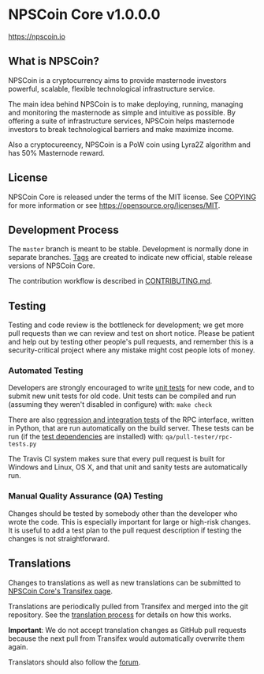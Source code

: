 NPSCoin Core v1.0.0.0
===============================
https://npscoin.io


What is NPSCoin?
----------------

NPSCoin is a cryptocurrency aims to provide masternode investors powerful, scalable, flexible technological infrastructure service.

The main idea behind NPSCoin is to make deploying, running, managing and monitoring the masternode as simple and intuitive as possible. By offering a suite of infrastructure services, NPSCoin helps masternode investors to break technological barriers and make maximize income.

Also a cryptocureency, NPSCoin is a PoW coin using Lyra2Z algorithm and has 50% Masternode reward.


License
-------

NPSCoin Core is released under the terms of the MIT license. See [COPYING](COPYING) for more
information or see https://opensource.org/licenses/MIT.

Development Process
-------------------

The `master` branch is meant to be stable. Development is normally done in separate branches.
[Tags](https://github.com/NPSCoin/npscoin-core/tags) are created to indicate new official,
stable release versions of NPSCoin Core.

The contribution workflow is described in [CONTRIBUTING.md](CONTRIBUTING.md).

Testing
-------

Testing and code review is the bottleneck for development; we get more pull
requests than we can review and test on short notice. Please be patient and help out by testing
other people's pull requests, and remember this is a security-critical project where any mistake might cost people
lots of money.

### Automated Testing

Developers are strongly encouraged to write [unit tests](/doc/unit-tests.md) for new code, and to
submit new unit tests for old code. Unit tests can be compiled and run
(assuming they weren't disabled in configure) with: `make check`

There are also [regression and integration tests](/qa) of the RPC interface, written
in Python, that are run automatically on the build server.
These tests can be run (if the [test dependencies](/qa) are installed) with: `qa/pull-tester/rpc-tests.py`

The Travis CI system makes sure that every pull request is built for Windows
and Linux, OS X, and that unit and sanity tests are automatically run.

### Manual Quality Assurance (QA) Testing

Changes should be tested by somebody other than the developer who wrote the
code. This is especially important for large or high-risk changes. It is useful
to add a test plan to the pull request description if testing the changes is
not straightforward.

Translations
------------

Changes to translations as well as new translations can be submitted to
[NPSCoin Core's Transifex page](https://www.transifex.com/projects/p/npscoin/).

Translations are periodically pulled from Transifex and merged into the git repository. See the
[translation process](doc/translation_process.md) for details on how this works.

**Important**: We do not accept translation changes as GitHub pull requests because the next
pull from Transifex would automatically overwrite them again.

Translators should also follow the [forum](https://npscoin.io/forum/topic/npscoin-worldwide-collaboration.88/).

